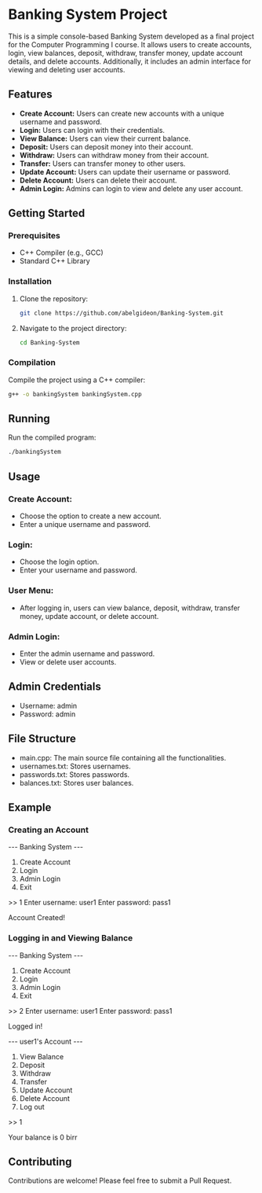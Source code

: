 # Banking System Project

This is a simple console-based Banking System developed as a final project for the Computer Programming I course. It allows users to create accounts, login, view balances, deposit, withdraw, transfer money, update account details, and delete accounts. Additionally, it includes an admin interface for viewing and deleting user accounts.

## Features

- **Create Account:** Users can create new accounts with a unique username and password.
- **Login:** Users can login with their credentials.
- **View Balance:** Users can view their current balance.
- **Deposit:** Users can deposit money into their account.
- **Withdraw:** Users can withdraw money from their account.
- **Transfer:** Users can transfer money to other users.
- **Update Account:** Users can update their username or password.
- **Delete Account:** Users can delete their account.
- **Admin Login:** Admins can login to view and delete any user account.

## Getting Started

### Prerequisites

- C++ Compiler (e.g., GCC)
- Standard C++ Library

### Installation

1. Clone the repository:
    ```sh
    git clone https://github.com/abelgideon/Banking-System.git
    ```
2. Navigate to the project directory:
    ```sh
    cd Banking-System
    ```

### Compilation

Compile the project using a C++ compiler:
```sh
g++ -o bankingSystem bankingSystem.cpp
```

## Running

Run the compiled program:
```sh
./bankingSystem
```

## Usage

### Create Account:

- Choose the option to create a new account.
- Enter a unique username and password.

### Login:

- Choose the login option.
- Enter your username and password.

### User Menu:

- After logging in, users can view balance, deposit, withdraw, transfer money, update account, or delete account.

### Admin Login:

- Enter the admin username and password.
- View or delete user accounts.

## Admin Credentials

- Username: admin
- Password: admin

## File Structure

- main.cpp: The main source file containing all the functionalities.
- usernames.txt: Stores usernames.
- passwords.txt: Stores passwords.
- balances.txt: Stores user balances.

## Example

### Creating an Account

--- Banking System ---
1. Create Account
2. Login
3. Admin Login
4. Exit

\>\> 1
Enter username: user1
Enter password: pass1

Account Created!

### Logging in and Viewing Balance

--- Banking System ---
1. Create Account
2. Login
3. Admin Login
4. Exit

\>\> 2
Enter username: user1
Enter password: pass1

Logged in!

--- user1's Account ---
1. View Balance
2. Deposit
3. Withdraw
4. Transfer
5. Update Account
6. Delete Account
7. Log out

\>\> 1

Your balance is 0 birr

## Contributing

Contributions are welcome! Please feel free to submit a Pull Request.